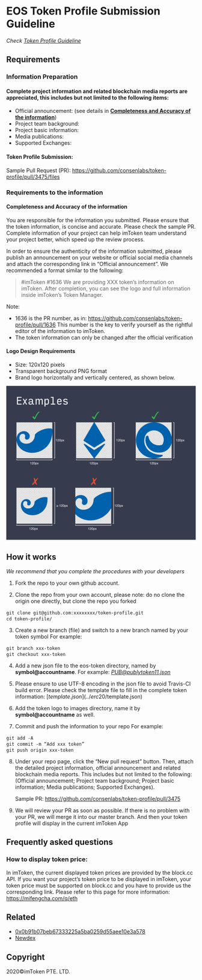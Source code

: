 # EOS Token Profile Submission Guideline

*Check [Token Profile Guideline](../README.md)*

## Requirements
### Information Preparation
#### Complete project information and related blockchain media reports are appreciated, this includes but not limited to the following items:

- Official announcement: (see details in **[Completeness and Accuracy of the information](https://github.com/consenlabs/token-profile/blob/master/tutorial/eos-tutorial.en.md#completeness-and-accuracy-of-the-information)**)
- Project team background:
- Project basic information:
- Media publications:
- Supported Exchanges:


#### Token Profile Submission:
Sample Pull Request (PR): https://github.com/consenlabs/token-profile/pull/3475/files

### Requirements to the information
#### Completeness and Accuracy of the information
You are responsible for the information you submitted. Please ensure that the token information, is concise and accurate. Please check the sample PR. Complete information of your project can help imToken team understand your project better, which speed up the review process. 

In order to ensure the authenticity of the information submitted, please publish an announcement on your website or official social media channels and attach the corresponding link in “Official announcement”. We recommended a format similar to the following:
>\#imToken #1636
We are providing XXX token’s information on imToken. After completion, you can see the logo and full information inside imToken’s Token Manager.

Note:
- 1636 is the PR number, as in: https://github.com/consenlabs/token-profile/pull/1636 
This number is the key to verify yourself as the rightful editor of the information to imToken.
- The token information can only be changed after the official verification


#### Logo Design Requirements
- Size: 120x120 pixels
- Transparent background PNG format
- Brand logo horizontally and vertically centered, as shown below.

![example](./logo.png)


## How it works
*We recommend that you complete the procedures with your developers*

1. Fork the repo to your own github account.


2. Clone the repo from your own account, please note: do no clone the origin one directly, but clone the repo you forked
```
git clone git@github.com:xxxxxxxx/token-profile.git
cd token-profile/
```


3. Create a new branch (file) and switch to a new branch named by your token symbol
  For example:
```
git branch xxx-token
git checkout xxx-token
```


4. Add a new json file to the eos-token directory, named by **symbol@accountname**. 
  For example:
  *PUB@publytoken11.json*


5. Please ensure to use UTF-8 encoding in the json file to avoid Travis-CI build error. Please check the template file to fill in the complete token information: [$template.json](../erc20/$template.json)


6. Add the token logo to images directory, name it by **symbol@accountname** as well.


7. Commit and push the information to your repo
  For example:
```
git add -A
git commit -m “Add xxx token”
git push origin xxx-token
```


8. Under your repo page, click the “New pull request” button. Then, attach the detailed  project information, official announcement and related blockchain media reports. This includes but not limited to the following: (Official announcement; Project team background; Project basic information; Media publications; Supported Exchanges).

   Sample PR: https://github.com/consenlabs/token-profile/pull/3475


9. We will review your PR as soon as possible. If there is no problem with your PR, we will merge it into our master branch. And then your token profile will display in the current imToken App

## Frequently asked questions

### How to display token price:
In imToken, the current displayed token prices are provided by the block.cc API. If you want your project’s token price to be displayed in imToken, your token price must be supported on block.cc and you have to provide us the corresponding link. Please refer to this page for more information: https://mifengcha.com/q/eth 

## Related
* [0x0b91b07beb67333225a5ba0259d55aee10e3a578](https://github.com/BlockABC/eos-tokens)
* [Newdex](https://newdex.io)

## Copyright

2020&copy;imToken PTE. LTD.
